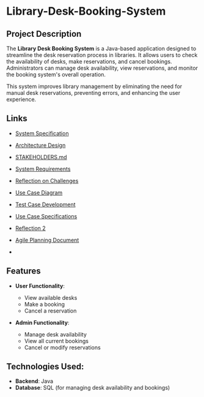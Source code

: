 # Library-Desk-Booking-System


## Project Description

The **Library Desk Booking System** is a Java-based application designed to streamline the desk reservation process in libraries. It allows users to check the availability of desks, make reservations, and cancel bookings. Administrators can manage desk availability, view reservations, and monitor the booking system's overall operation.

This system improves library management by eliminating the need for manual desk reservations, preventing errors, and enhancing the user experience.

## Links

- [System Specification](SPECIFICATION.md)
- [Architecture Design](ARCHITECTURE.md)
- [STAKEHOLDERS.md](STAKEHOLDERS.md)
- [System Requirements](System_Requirements.md)
- [Reflection on Challenges](Reflection.md)
- [Use Case Diagram](https://github.com/Hlakanipha-Mboxela-01/Library-Desk-Booking-System/blob/main/Use%20case%20diagram.md)
- [Test Case Development](https://github.com/Hlakanipha-Mboxela-01/Library-Desk-Booking-System/blob/main/Test%20Case%20Development.md)
- [Use Case Specifications](https://github.com/Hlakanipha-Mboxela-01/Library-Desk-Booking-System/blob/main/Use%20Case%20Specifications.md)
- [Reflection 2](https://github.com/Hlakanipha-Mboxela-01/Library-Desk-Booking-System/blob/main/Reflection2.md)
- [Agile Planning Document](https://github.com/Hlakanipha-Mboxela-01/Library-Desk-Booking-System/blob/main/Agile%20Planning%20Document.md)

- 




  

## Features
- **User Functionality**:
  - View available desks
  - Make a booking
  - Cancel a reservation

- **Admin Functionality**:
  - Manage desk availability
  - View all current bookings
  - Cancel or modify reservations

## Technologies Used:
- **Backend**: Java
- **Database**: SQL (for managing desk availability and bookings)
